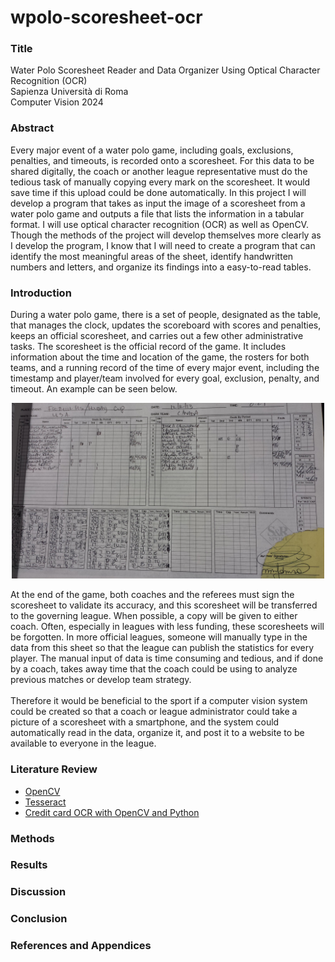 # wpolo-scoresheet-ocr



### Title

Water Polo Scoresheet Reader and Data Organizer Using Optical Character Recognition (OCR)<br/>
Sapienza Università di Roma<br/>
Computer Vision 2024



### Abstract

Every major event of a water polo game, including goals, exclusions, penalties, and timeouts, is recorded onto a scoresheet. For this data to be shared digitally, the coach or another league representative must do the tedious task of manually copying every mark on the scoresheet. It would save time if this upload could be done automatically. In this project I will develop a program that takes as input the image of a scoresheet from a water polo game and outputs a file that lists the information in a tabular format. I will use optical character recognition (OCR) as well as OpenCV. Though the methods of the project will develop themselves more clearly as I develop the program, I know that I will need to create a program that can identify the most meaningful areas of the sheet, identify handwritten numbers and letters, and organize its findings into a easy-to-read tables.



### Introduction

During a water polo game, there is a set of people, designated as the table, that manages the clock, updates the scoreboard with scores and penalties, keeps an official scoresheet, and carries out a few other administrative tasks. The scoresheet is the official record of the game. It includes information about the time and location of the game, the rosters for both teams, and a running record of the time of every major event, including the timestamp and player/team involved for every goal, exclusion, penalty, and timeout. An example can be seen below.

<p align="center">
  <img src="assets/scoresheet.jpeg" width="500">
</p>
At the end of the game, both coaches and the referees must sign the scoresheet to validate its accuracy, and this scoresheet will be transferred to the governing league. When possible, a copy will be given to either coach. Often, especially in leagues with less funding, these scoresheets will be forgotten. In more official leagues, someone will manually type in the data from this sheet so that the league can publish the statistics for every player. The manual input of data is time consuming and tedious, and if done by a coach, takes away time that the coach could be using to analyze previous matches or develop team strategy.
<br/><br/>
Therefore it would be beneficial to the sport if a computer vision system could be created so that a coach or league administrator could take a picture of a scoresheet with a smartphone, and the system could automatically read in the data, organize it, and post it to a website to be available to everyone in the league.



### Literature Review

- [OpenCV](https://opencv.org/)
- [Tesseract](https://github.com/tesseract-ocr/tesseract)
- [Credit card OCR with OpenCV and Python](https://pyimagesearch.com/2017/07/17/credit-card-ocr-with-opencv-and-python/)



### Methods

### Results

### Discussion

### Conclusion

### References and Appendices
